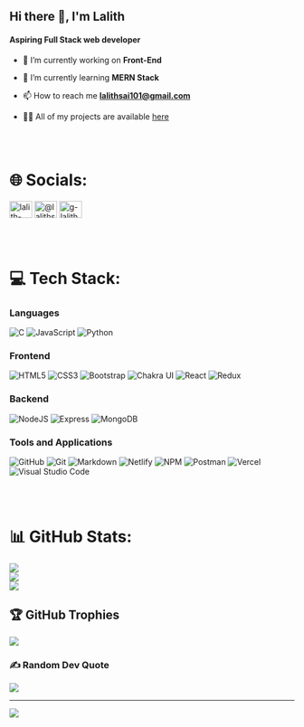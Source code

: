 ## Hi there 👋, I'm Lalith

#### Aspiring Full Stack web developer

- 🔭 I’m currently working on **Front-End**

- 🌱 I’m currently learning **MERN Stack**

- 📫 How to reach me **lalithsai101@gmail.com**

- 👨‍💻 All of my projects are available [here](https://lalith-sai-portfolio.vercel.app/)

<br/>
<br/>

# 🌐 Socials:

<p align="left">
<a href="https://linkedin.com/in/lalith-sai-579147120" target="_blank"><img align="center" src="https://raw.githubusercontent.com/rahuldkjain/github-profile-readme-generator/master/src/images/icons/Social/linked-in-alt.svg" alt="lalith-sai-579147120" height="30" width="40" /></a>
<a href="https://hashnode.com/@lalithsai101" target="_blank"><img align="center" src="https://raw.githubusercontent.com/rahuldkjain/github-profile-readme-generator/master/src/images/icons/Social/hashnode.svg" alt="@lalithsai101" height="30" width="40" /></a>
<a href="https://leetcode.com/G-LalithSai" target="_blank"><img align="center" src="https://raw.githubusercontent.com/rahuldkjain/github-profile-readme-generator/master/src/images/icons/Social/leet-code.svg" alt="g-lalith-sai-2" height="30" width="40" /></a>
</p>

<br/>
<br/>

# 💻 Tech Stack:

### Languages

![C](https://img.shields.io/badge/c-%2300599C.svg?style=for-the-badge&logo=c&logoColor=white)
![JavaScript](https://img.shields.io/badge/Javascript-FFEB3B?style=for-the-badge&logo=javascript&logoColor=FFFFFF)
![Python](https://img.shields.io/badge/python-3670A0?style=for-the-badge&logo=python&logoColor=ffdd54)

### Frontend

![HTML5](https://img.shields.io/badge/html5-%23E34F26.svg?style=for-the-badge&logo=html5&logoColor=white)
![CSS3](https://img.shields.io/badge/css3-%231572B6.svg?style=for-the-badge&logo=css3&logoColor=white)
![Bootstrap](https://img.shields.io/badge/-Bootstrap-5C2D91?style=for-the-badge&logo=bootstrap&logoColor=white)
![Chakra UI](https://img.shields.io/badge/Chakra%20UI-009688?style=for-the-badge&logo=chakraui&logoColor=white)
![React](https://img.shields.io/badge/react-%2320232a.svg?style=for-the-badge&logo=react&logoColor=%2361DAFB)
![Redux](https://img.shields.io/badge/redux-673AB7?style=for-the-badge&logo=redux)

### Backend

![NodeJS](https://img.shields.io/badge/-Node%20js-6EBF20?logo=node.js&logoColor=FFFFFF&style=for-the-badge)
![Express](https://img.shields.io/badge/-EXPRESS%20JS-000000?logo=express&logoColor=FFFFFF&style=for-the-badge)
![MongoDB](https://img.shields.io/badge/-MongoDB-47A248?logo=mongodb&logoColor=004B1E&style=for-the-badge)

### Tools and Applications

![GitHub](https://img.shields.io/badge/-GitHub-000000?style=for-the-badge&logo=github&logoColor=white)
![Git](https://img.shields.io/badge/-Git-F16728?style=for-the-badge&logo=git&logoColor=white)
![Markdown](https://img.shields.io/badge/-Markdown-05122A?style=for-the-badge&logo=markdown)
![Netlify](https://img.shields.io/badge/netlify-%23000000.svg?style=for-the-badge&logo=netlify&logoColor=00C7B7)
![NPM](https://img.shields.io/badge/-NPM-F44336?style=for-the-badge&logo=npm&logoColor=red)
![Postman](https://img.shields.io/badge/Postman-FF6C37?style=for-the-badge&logo=postman&logoColor=white)
![Vercel](https://img.shields.io/badge/vercel-%23000000.svg?style=for-the-badge&logo=vercel&logoColor=white)
![Visual Studio Code](https://img.shields.io/badge/-Visual%20Studio%20Code-007ACC?style=for-the-badge&logo=visual-studio-code)

<br/>
<br/>

# 📊 GitHub Stats:

![](https://github-readme-stats.vercel.app/api?username=G-LalithSai&theme=dark&hide_border=false&include_all_commits=true&count_private=true)<br/>
![](https://github-readme-streak-stats.herokuapp.com/?user=G-LalithSai&theme=dark&hide_border=false)<br/>
![](https://github-readme-stats.vercel.app/api/top-langs/?username=G-LalithSai&theme=dark&hide_border=false&include_all_commits=true&count_private=true&layout=compact)

## 🏆 GitHub Trophies

![](https://github-profile-trophy.vercel.app/?username=G-LalithSai&theme=onedark&no-frame=false&no-bg=false&margin-w=4)

### ✍️ Random Dev Quote

![](https://quotes-github-readme.vercel.app/api?type=horizontal&theme=radical)

---

[![](https://visitcount.itsvg.in/api?id=G-LalithSai&icon=3&color=8)](https://visitcount.itsvg.in)
